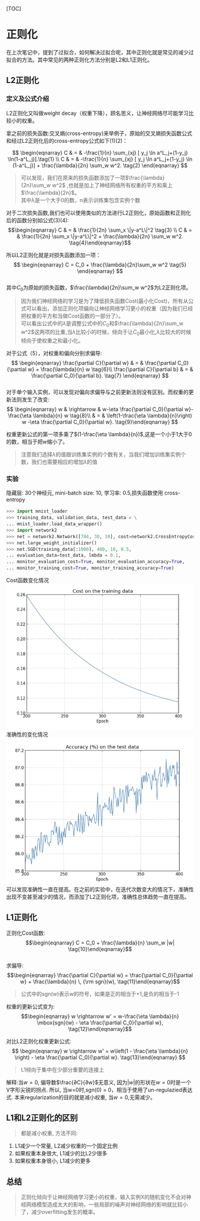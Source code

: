 [TOC]

# 正则化

在上次笔记中，提到了过拟合，如何解决过拟合呢，其中正则化就是常见的减少过拟合的方法。其中常见的两种正则化方法分别是L2和L1正则化。

## L2正则化

### 定义及公式介绍
L2正则化又叫做weight decay（权重下降），顾名思义，让神经网络尽可能学习比较小的权重。

拿之前的损失函数:交叉熵(cross-entropy)来举例子，原始的交叉熵损失函数公式和经过L2正则化后的cross-entropy公式如下(1)(2)：  

$$
\begin{eqnarray} 
C & = & -\frac{1}{n} \sum_{xj} [ y_j \ln a^L_j+(1-y_j) \ln(1-a^L_j)].\tag{1} \\
C & = & -\frac{1}{n} \sum_{xj} [ y_j \ln a^L_j+(1-y_j) \ln
(1-a^L_j)] + \frac{\lambda}{2n} \sum_w w^2.
\tag{2}
\end{eqnarray}
$$
  

> 可以发现，我们在原来的损失函数添加了一项$\frac{\lambda}{2n}\sum_w w^2$ ,也就是加上了神经网络所有权重的平方和乘上$\frac{\lambda}{2n}$。  
其中λ是一个大于0的数，n表示训练集包含实例个数


对于二次损失函数,我们也可以使用类似的方法进行L2正则化，原始函数和正则化后的函数分别如公式(3)(4):  
$$\begin{eqnarray} 
C & = &  \frac{1}{2n} \sum_x \|y-a^L\|^2 \tag{3} \\
C & = &  \frac{1}{2n} \sum_x \|y-a^L\|^2 +
  \frac{\lambda}{2n} \sum_w w^2.
\tag{4}\end{eqnarray}$$

所以L2正则化就是对损失函数添加一项：  
$$
\begin{eqnarray} 
 C = C_0 + \frac{\lambda}{2n}\sum_w w^2 \tag{5}
\end{eqnarray}
$$  
其中$C_0$为原始的损失函数，$\frac{\lambda}{2n}\sum_w w^2$为L2正则化项。  

> 因为我们神经网络的学习是为了降低损失函数Cost(最小化Cost)，所有从公式可以看出，添加正则化项偏向让神经网络学习更小的权重（因为我们已经把权重的平方和当做Cost函数的一部分了）。  
> 可以看出公式中的$\lambda$是调整公式中的$C_0$和$\frac{\lambda}{2n}\sum_w w^2$这两项的比重,当$\lambda$比较小的时候，倾向于让$C_0$最小化,$\lambda$比较大的时候倾向于使权重之和最小化。

对于公式（5），对权重和偏向分别求偏导:  
$$
\begin{eqnarray} 
  \frac{\partial C}{\partial w} & = & \frac{\partial C_0}{\partial w} + 
  \frac{\lambda}{n} w \tag{6}\\ 
  \frac{\partial C}{\partial b} & = & \frac{\partial C_0}{\partial b}.
\tag{7}
\end{eqnarray}
$$  
对于单个输入实例，可以发现对偏向求偏导与之前更新法则没有区别。而权重的更新法则发生了改变:  
$$
\begin{eqnarray} 
  w & \rightarrow & w-\eta \frac{\partial C_0}{\partial
    w}-\frac{\eta \lambda}{n} w \tag{8}\\ 
  & = & \left(1-\frac{\eta \lambda}{n}\right) w -\eta \frac{\partial
    C_0}{\partial w}. 
\tag{9}\end{eqnarray}
$$

权重更新公式的第一项多乘了$(1-\frac{\eta \lambda}{n})$,这是一个小于1大于0的数，相当于把$w$缩小了。

>注意我们选择$\lambda$的值跟训练集实例的个数有关，当我们增加训练集实例个数，我们也需要相应的增加$\lambda$的值
### 实验

隐藏层: 30个神经元, mini-batch size: 10, 学习率: 0.5,损失函数使用 cross-entropy
```python
>>> import mnist_loader 
>>> training_data, validation_data, test_data = \
... mnist_loader.load_data_wrapper() 
>>> import network2 
>>> net = network2.Network([784, 30, 10], cost=network2.CrossEntropyCost)
>>> net.large_weight_initializer()
>>> net.SGD(training_data[:1000], 400, 10, 0.5,
... evaluation_data=test_data, lmbda = 0.1,
... monitor_evaluation_cost=True, monitor_evaluation_accuracy=True,
... monitor_training_cost=True, monitor_training_accuracy=True)
```
Cost函数变化情况  
![](2018-05-26-18-14-55.png)  
准确性的变化情况  
![](2018-05-26-18-15-43.png)
可以发现准确性一直在提高。在之前的实验中，在迭代次数变大的情况下，准确性出现不变甚至减少的情况，而添加了L2正则化项，准确性总体趋势一直在提高。

## L1正则化
正则化Cost函数:  
$$\begin{eqnarray}  C = C_0 + \frac{\lambda}{n} \sum_w |w|
\tag{10}\end{eqnarray}$$  
求偏导:  
$$\begin{eqnarray}  \frac{\partial C}{\partial
    w} = \frac{\partial C_0}{\partial w} + \frac{\lambda}{n} \, {\rm
    sgn}(w),
\tag{11}\end{eqnarray}$$
>公式中的$\mbox{sgn}(w)$表示$w$的符号，如果是正的相当于+1,是负的相当于-1

权重的更新公式变为:
$$\begin{eqnarray}  w \rightarrow w' =
  w-\frac{\eta \lambda}{n} \mbox{sgn}(w) - \eta \frac{\partial
    C_0}{\partial w},
\tag{12}\end{eqnarray}$$  

对比L2正则化权重更新公式:
$$
\begin{eqnarray}
  w \rightarrow w' = w\left(1 - \frac{\eta \lambda}{n} \right) - \eta \frac{\partial C_0}{\partial w}.
\tag{13}\end{eqnarray}
$$
> L1倾向于集中在少部分重要的连接上

解释:当$w=0$, 偏导数$\frac{∂C}{∂w}$无意义, 因为$|w|$的形状在$w=0$时是一个V字形尖锐的拐点.  所以, 当w=0时,sgn(0) = 0，相当于使用了un-regulazied表达式. 本来regularization的目的就是减小权重, 当$w=0$,无需减少。

## L1和L2正则化的区别

> 都是减小权重, 方法不同:   
1. L1减少一个常量, L2减少权重的一个固定比例  
2. 如果权重本身很大, L1减少的比L2少很多  
3. 如果权重本身很小, L1减少的更多  


## 总结
> 正则化倾向于让神经网络学习更小的权重，输入实例X的随机变化不会对神经网络模型造成太大的影响，一些局部的噪声对神经网络的影响就比较小了，减少overfitting发生的概率。